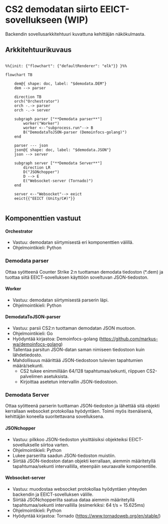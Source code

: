 # CS2 demodatan siirto EEICT-sovellukseen (WIP)

Backendin sovellusarkkitehtuuri kuvattuna kehittäjän näkökulmasta.
## Arkkitehtuurikuvaus

```mermaid

%%{init: {"flowchart": {"defaultRenderer": "elk"}} }%%

flowchart TB

    dem@{ shape: doc, label: "$demodata.DEM"}
    dem --> parser

    direction TB
    orch("Orchestrator")
    orch -.-> parser
    orch -.-> server
    
    subgraph parser ["**Demodata parser**"]
        worker("Worker")
        worker <--"subprocess.run"--> B
        B("DemodataToJSON-parser (Demoinfocs-golang)")
    end

    parser --- json
    json@{ shape: doc, label: "$demodata.JSON"}
    json --> server

    subgraph server ["**Demodata Server**"]
        direction LR
        D("JSONchopper") 
        D --> E
        E("Websocket-server (Tornado)")
    end
    
    server <--"Websocket"--> eeict
    eeict{{"EEICT (Unity/C#)"}}
    
```

## Komponenttien vastuut

#### Orchestrator
- Vastuu: demodatan siirtymisestä eri komponenttien välillä.
- Ohjelmointikieli: Python

### Demodata parser

Ottaa syötteenä Counter Strike 2:n tuottaman demodata tiedoston (\*.dem) ja tuottaa siitä EEICT-sovelluksen käyttöön soveltuvan JSON-tiedoston.
#### Worker
- Vastuu: demodatan siirtymisestä parserin läpi.
- Ohjelmointikieli: Python
#### DemodataToJSON-parser
- Vastuu: parsii CS2:n tuottaman demodatan JSON muotoon.
- Ohjelmointikieli: Go
- Hyödyntää kirjastoa: Demoinfocs-golang (https://github.com/markus-wa/demoinfocs-golang)
- Tallentaa parsitun JSON-datan saman nimiseen tiedostoon kuin lähdetiedosto.
- Mahdollisuus määrittää JSON-tiedostoon tulevien tapahtumien määrä/sekunti.
    - CS2 tukee enimmillään 64/128 tapahtumaa/sekunti, riippuen CS2-palvelimen asetuksista.
    - Kirjoittaa asetetun intervallin JSON-tiedostoon.

### Demodata Server

Ottaa syötteenä parserin tuottaman JSON-tiedoston ja lähettää sitä objekti kerrallaan websocket protokollaa hyödyntäen. Toimii myös itsenäisenä, kehittäjän koneella suoritettavana sovelluksena.
#### JSONchopper
- Vastuu: pilkkoo JSON-tiedoston yksittäisiksi objekteiksi EEICT-sovellukselle siirtoa varten.
- Ohjelmointikieli: Python
- Lukee parserilta saadun JSON-tiedoston muistiin.
- Siirtää JSON-tiedoston datan objekti kerrallaan, aiemmin määritetyllä tapahtumaa/sekunti intervallilla, eteenpäin seuraavalle komponentille.
#### Websocket-server
- Vastuu: muodostaa websocket protokollaa hyödyntäen yhteyden backendin ja EEICT-sovelluksen välille.
- Siirtää JSONchopperilta saatua dataa aiemmin määritetyllä tapahtumaa/sekunti intervallilla (esimerkiksi: 64 t/s = 15.625ms)
- Ohjelmointikieli: Python
- Hyödyntää kirjastoa: Tornado (https://www.tornadoweb.org/en/stable/)

